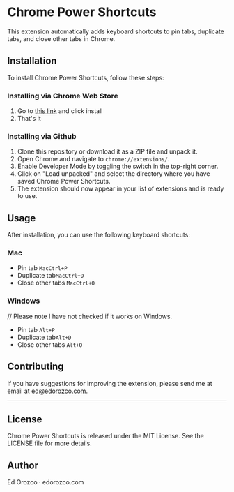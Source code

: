 # Chrome Power Shortcuts

This extension automatically adds keyboard shortcuts to pin tabs, duplicate tabs, and close other tabs in Chrome.


## Installation

To install Chrome Power Shortcuts, follow these steps:

### Installing via Chrome Web Store
1. Go to [this link](https://chromewebstore.google.com/detail/chrome-power-shortcuts/mhfegknmaklogdbeeojdndenahdnjkph) and click install
2. That's it

### Installing via Github
1. Clone this repository or download it as a ZIP file and unpack it.
2. Open Chrome and navigate to `chrome://extensions/`.
3. Enable Developer Mode by toggling the switch in the top-right corner.
4. Click on "Load unpacked" and select the directory where you have saved Chrome Power Shortcuts.
5. The extension should now appear in your list of extensions and is ready to use.

## Usage

After installation, you can use the following keyboard shortcuts:

### Mac
- Pin tab `MacCtrl+P`
- Duplicate tab`MacCtrl+D`
- Close other tabs `MacCtrl+O`

### Windows 
// Please note I have not checked if it works on Windows.
- Pin tab `Alt+P`
- Duplicate tab`Alt+D`
- Close other tabs `Alt+O`



## Contributing

If you have suggestions for improving the extension, please send me at email at ed@edorozco.com.

---

## License

Chrome Power Shortcuts is released under the MIT License. See the LICENSE file for more details.


## Author

Ed Orozco · edorozco.com


